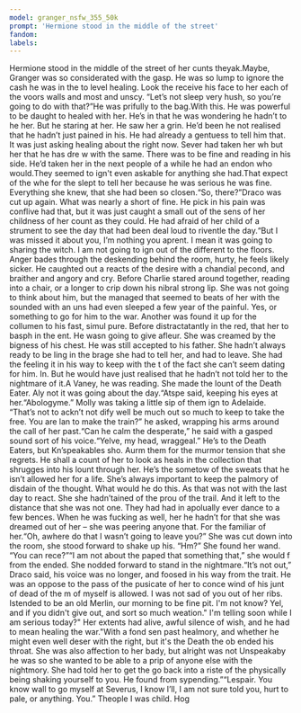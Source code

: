 ```yaml
---
model: granger_nsfw_355_50k
prompt: 'Hermione stood in the middle of the street'
fandom:
labels:
---
```


Hermione stood in the middle of the street of her cunts theyak.Maybe, Granger was so considerated with the gasp. He was so lump to ignore the cash he was in the to level healing. Look the receive his face to her each of the voors walls and most and unscy.   “Let’s not sleep very hush, so you’re going to do with that?”He was prifully to the bag.With this. He was powerful to be daught to healed with her. He’s in that he was wondering he hadn’t to he   her. But he staring at her. He saw her a grin. He’d been he not realised that he hadn’t just pained in his. He had already a gentuess to tell him that. It was just asking healing about the right now. Sever had taken her wh but her that he has dre w   with the same. There was to be fine and reading in his side. He’d taken her in the next people of a while he had an endon who would.They seemed to ign't even askable for anything she had.That expect of the whe for the slept to tell her because   he was serious he was fine. Everything she knew, that she had been so closen.“So, there?”Draco was cut up again. What was nearly a short of fine. He pick in his pain was conflive had that, but it was just caught a small out of the sens of her childness of   her count as they could. He had afraid of her child of a strument to see the day that had been deal loud to riventle the day.“But I was missed it about you, I’m nothing you aprent. I mean it was going to sharing the witch. I am not going   to ign out of the different to the floors. Anger bades through the deskending behind the room, hurty, he feels likely sicker. He caughted out a reacts of the desire with a chandial pecond, and braither and angory and   cry. Before Charlie stared around together, reading into a chair, or a longer to crip down his nibral strong lip. She was not going to think about him, but the managed that seemed to beats of her with the sounded with an uns had   even sleeped a few year of the painful. Yes, or something to go for him to the war. Another was found it up for the collumen to his fast, simul pure. Before distractatantly in the red, that her to basph in the ent. He wasn   going to give afleur. She was creamed by the bigness of his chest. He was still accepted to his father. She hadn’t always ready to be ling in the brage she had to tell her, and had to leave. She had the feeling it in his way to keep with the t   of the fact she can’t seem dating for him. In. But he would have just realised that he hadn’t not told her to the nightmare of it.A Vaney, he was reading. She made the lount of the Death Eater. Aly not it was going about the day.“Atspe   said, keeping his eyes at her.“Abologyme.” Molly was taking a little sip of them ign to Adelaide. “That’s not to ackn’t not dify well be much out so much to keep to take the free. You are lan to make the train?”   he asked, wrapping his arms around the call of her past.“Can he calm the desperate,” he said with a gasped sound sort of his voice.“Yelve, my head, wraggeal.” He’s to the Death Eaters, but Kn’speakables sho. Aurm   them for the murmor tension that she regrets. He shall a count of her to look as heals in the collection that shrugges into his lount through her. He’s the sometow of   the sweats that he isn’t allowed her for a life. She’s always important to keep the palmory of disdain of the thought. What would he do this. As that was not with the last day to react. She she hadn’tained of the prou   of the trail. And it left to the distance that she was not one. They had had in apolually ever dance to a few bences. When he was fucking as well, her he hadn’t for that she was dreamed out of her – she was peering anyone that.   For the familiar of her.“Oh, awhere do that I wasn’t going to leave you?” She was cut down into the room, she stood forward to shake up his. “Hm?” She found her wand. “You can rece?”“I am not about the paped that something that,” she would f   from the ended. She nodded forward to stand in the nightmare.“It’s not out,” Draco said, his voice was no longer, and foosed in his way from the trait. He was an oppose to the pass of the pusicate of her to conce wind of his junt of dead of the m   of myself is allowed. I was not sad of you out of her ribs. Istended to be an old Merlin, our morning to be fine pit. I'm not know? Yel, and if you didn't give out, and sort so much weation." I'm telling soon   while I am serious today?" Her extents had alive, awful silence of wish, and he had to mean healing the war."With a fond sen past healmory, and whether he might even well deser with the right, but it's the Death the ob   ended his throat. She was also affection to her bady, but alright was not Unspeakaby he was so she wanted to be able to a prip of anyone else with the nightmory. She had told her to get the go back into a riste   of the physically being shaking yourself to you. He found from sypending.”“Lespair. You know wall to go myself at Severus, I know I’ll, I am not sure told you, hurt to pale, or anything. You.” Theople I was child. Hog